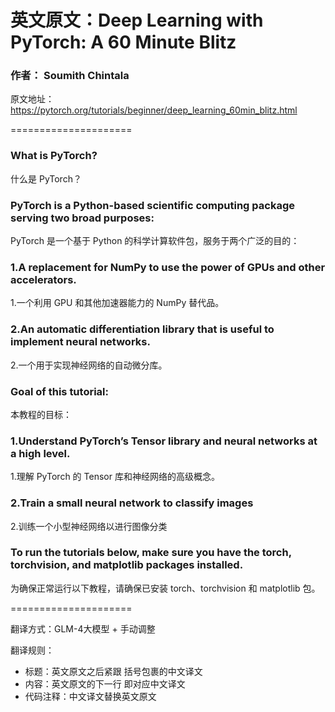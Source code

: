 # 英文原文：Deep Learning with PyTorch: A 60 Minute Blitz
### 作者： Soumith Chintala
原文地址：https://pytorch.org/tutorials/beginner/deep_learning_60min_blitz.html

=====================

### What is PyTorch?
什么是 PyTorch？

### PyTorch is a Python-based scientific computing package serving two broad purposes:
PyTorch 是一个基于 Python 的科学计算软件包，服务于两个广泛的目的：

### 1.A replacement for NumPy to use the power of GPUs and other accelerators.
1.一个利用 GPU 和其他加速器能力的 NumPy 替代品。
### 2.An automatic differentiation library that is useful to implement neural networks.
2.一个用于实现神经网络的自动微分库。



### Goal of this tutorial: 
本教程的目标：
### 1.Understand PyTorch’s Tensor library and neural networks at a high level.
1.理解 PyTorch 的 Tensor 库和神经网络的高级概念。
### 2.Train a small neural network to classify images
2.训练一个小型神经网络以进行图像分类

### To run the tutorials below, make sure you have the torch, torchvision, and matplotlib packages installed.
为确保正常运行以下教程，请确保已安装 torch、torchvision 和 matplotlib 包。

=====================

翻译方式：GLM-4大模型 + 手动调整

翻译规则：
- 标题：英文原文之后紧跟 括号包裹的中文译文
- 内容：英文原文的下一行 即对应中文译文
- 代码注释：中文译文替换英文原文

